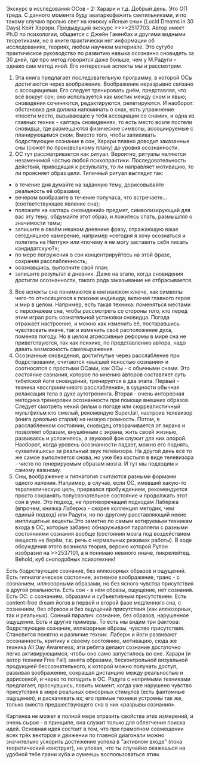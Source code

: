 Экскурс в исследования ОСов - 2: Харари и т.д.
Добрый день. Это ОП треда. С данного момента буду аватаркофажить светильниками, и по такому случаю пролью свет на книжку «Ясные сны» (Lucid Dreams in 30 Days) Кейт Хэрэри. Предыдущий экскурс >>>>2517703.
Автор имеет Ph.D по психологии, общается с Джейн Гакенбах и другими видными теоретиками, но в книге практически нет информации об исследованиях, теориях, любом научном материале. Это сугубо практическое руководство по развитию навыка осознанно сновидеть за 30 дней, где про метод говорится даже больше, чем у М.Радуги – однако сам метод иной. Его интересные аспекты мы и рассмотрим.
1. Эта книга предлагает последовательную программу, в которой ОСы достигаются через воображение. Воображение неразрывно связано с ассоциациями. Его следует тренировать днём, представляя, что всё вокруг сон; оно используется как мостик между сном и явью; сновидения сочиняются, редактируются, репетируются. И наоборот: обстановка дня должна напоминать о снах, есть упражнение «посети место, вызывающее у тебя ассоциации со снами», и одна из главных техник - «алтарь сновидения», то есть место возле постели сновидца, где размещаются физические символы, ассоциируемые с планирующимся сном. Вместо того, чтобы запихивать бодрствующее сознание в сон, Харари плавно доводит заказанные сны (сюжет по произвольному плану) до уровня осознанности. 
2. ОС тут рассматривается как ритуал. Вероятно, ритуалы являются незаменимой частью любой психопрактики. Последовательность действий, приводящая к результату, то ли направляет мотивацию, то ли проясняет образ цели. Типичный ритуал выглядит так: 
- в течение дня думайте на заданную тему, дорисовывайте реальность её образами;
- вечером вообразите в течение получаса, что встречаете… (соответствующее явление сна);
- положите на «алтарь сновидений» предмет, символизирующий для вас эту тему, обдумайте этот образ, и ложитесь спать, размышляя о значимости темы; 
- запишите в своём няшном дневнике фразу, отражающую ваше сегодняшнее намерение, например «сегодня я хочу осознаться и полететь на Нептун» или «почему я не могу заставить себя писать кандидатскую?»;
- по мере погружения в сон концентрируйтесь на этой фразе, сохраняя расслабленность;
- осознавшись, выполните свой план;
- запишите результат в дневник.
Даже на этапе, когда сновидения достигли осознанности, такого рода заказывание не отбрасывается.
3. Все аспекты сна понимаются в юнгианском ключе, как символы чего-то относящегося к психике индивида; включая главного героя и мир в целом. Например, есть такая техника: поменяться местами с персонажем сна, чтобы рассмотреть со стороны того, кто перед этим играл роль сознательной установки сновидца. Погода отражает настроение, и можно как изменить её, постаравшись чувствовать иначе, так и изменить своё расположение духа, поменяв погоду. Но в целом агрессивные реформы в мире сна не приветствуются, так как психике, по представлению автора, надо давать возможность самовыражения.
4. Осознанные сновидения, достигнутые через расслабление при бодрствовании, считаются «высшей ясностью сознания» и соотносятся с простыми ОСами, как ОСы - с обычными снами. Это состояние сознания, которое по мнению авторов составляет суть тибетской йоги сновидений, тренируется в два этапа. Первый - техника «восприимчивого расслабления», в сущности обычная релаксация тела в духе аутотренинга. Вторая - очень интересная методика тренировки осознанности при помощи внешних образов. Следует смотреть некий фильм о погоде или сюрреалистичный мультфильм кто смелый, рекомендую SuperJail, настроив телевизор (книга довольно старая) на низкую громкость. Потом, в расслабленном состоянии, сновидец отворачивается от экрана и позволяет образам, внушённым с экрана, жить своей жизнью, развиваясь и усложняясь, а звуковой фон служит для них опорой. Наоборот, когда уровень осознанности падает, можно его поднять, «ухватившись» за реальный звук телевизора. На другой день всё то же самое выполняется снова, но уже без костыля в виде телевизора - чисто по генерируемым образам мозга. 
И тут мы подходим к самому важному. 
5. Сны, воображение и гипнагогия считаются разными формами одного явления. Например, в случае, если ОС, имевший какую-то терапевтическую цель, прервался пробуждением, рекомендуется просто сохранять полусознательное состояние и продолжать этот сон в уме. Это подход, не противоречащий подходам Лабержа (впрочем, книжка Лабержа - скорее коллекция методик, чем единый подход) или Радуги, но по-другому расставляющий некие имплицитные акценты.Это заметно по самым котируемым техникам входа в ОС, которые забавно обнаруживают параллели с разными состояниями сознания вообще (состояния мозга под воздействием веществ не берём, т.к. речь о нормальных режимах работы). В ходе обсуждения этого возникла теория, версию которой Рулон изобразил на >>2537101, а я понимаю немного иначе, пикрелейтед. 
Behold, куб сноподобных психотехник!
  

Есть бодрствующее сознание, без иллюзорных образов и ощущений. Есть гипнагогическое состояние, активное воображение, транс - с сознанием, иллюзорными образами, но без ясного чувства присутствия в другой реальности. Есть сон - в нём образы, ощущение, нет сознания. Есть ОС: с сознанием, образами и субъективным присутствием. Есть content-free dream йогов в первой и второй фазе медленного сна, с сознанием, без образов и без ощущений присутствия (как иллюзорных, так и реальных). Сонный паралич: сознание, без образов, нарушенное ощущение. Есть и другие примеры.
То есть мы видим три фактора: бодрствующее сознание, иллюзорные образы, чувство присутствия.
Становится понятно и различие техник. Лаберж и йоги развивают осознанность, критику к своему состоянию, мотивацию, сюда же техника All Day Awareness; эти ребята делают сознание достаточно легко активирующимся, чтобы оно само запустилось во сне. Харари (и автор техники Free Fall) занята образами, бесконтрольной визуальной продукцией бессознательного, к которой можно получать доступ, развивая воображение, сокращая дистанцию между реальностью и дорисовкой, и через то попадать в ОС. Радуга с непрямыми техниками предлагает, проснувшись, ловить момент, когда уже нарушено чувство присутствия в мире реальных сенсорных стимулов (есть фантомные ощущения), и раскачивать их; его прямые техники устроены так же, только вместо предшествующего сна в них «разрывы сознания».


Картинка не может в полной мере отразить свойства этих измерений, и очень сырая - в принципе, она служит только для облегчения поиска идей. Основная идея состоит в том, что при грамотном совмещении всех трёх векторов и движении по главной диагонали можно значительно ускорить достижение успеха в "активном входе" (пока теоретический конструкт), не уповая, что ты случайно окажешься на удобной тебе грани куба и сумеешь воспользоваться этим.

